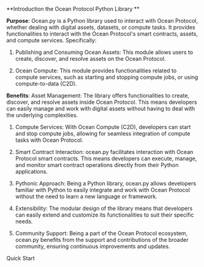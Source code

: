**Introduction the Ocean Protocol Python Library
**

**Purpose**:
Ocean.py is a Python library used to interact with Ocean Protocol, whether dealing with digital assets, datasets, or compute tasks. It provides functionalities to interact with the Ocean Protocol's smart contracts, assets, and compute services. Specifically:

1) Publishing and Consuming Ocean Assets: This module allows users to create, discover, and resolve assets on the Ocean Protocol.

2) Ocean Compute: This module provides functionalities related to compute services, such as starting and stopping compute jobs, or using compute-to-data (C2D).


**Benefits**: 
Asset Management: The library offers functionalities to create, discover, and resolve assets inside Ocean Protocol. This means developers can easily manage and work with digital assets without having to deal with the underlying complexities.

1) Compute Services: With Ocean Compute (C2D), developers can start and stop compute jobs, allowing for seamless integration of compute tasks with Ocean Protocol.

2) Smart Contract Interaction: ocean.py facilitates interaction with Ocean Protocol smart contracts. This means developers can execute, manage, and monitor smart contract operations directly from their Python applications.

3) Pythonic Approach: Being a Python library, ocean.py allows developers familiar with Python to easily integrate and work with Ocean Protocol without the need to learn a new language or framework.

4) Extensibility: The modular design of the library means that developers can easily extend and customize its functionalities to suit their specific needs.

5) Community Support: Being a part of the Ocean Protocol ecosystem, ocean.py benefits from the support and contributions of the broader community, ensuring continuous improvements and updates.

Quick Start
